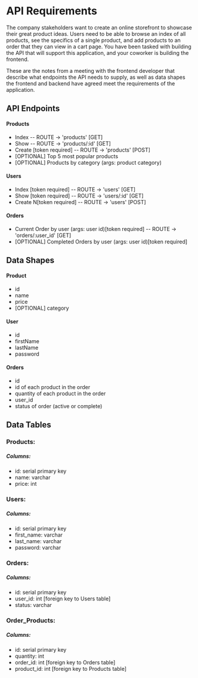# API Requirements

The company stakeholders want to create an online storefront to showcase their great product ideas. Users need to be able to browse an index of all products, see the specifics of a single product, and add products to an order that they can view in a cart page. You have been tasked with building the API that will support this application, and your coworker is building the frontend.

These are the notes from a meeting with the frontend developer that describe what endpoints the API needs to supply, as well as data shapes the frontend and backend have agreed meet the requirements of the application.

## API Endpoints

#### Products

- Index
  -- ROUTE -> 'products' [GET]
- Show
  -- ROUTE -> 'products/:id' [GET]
- Create [token required]
  -- ROUTE -> 'products' [POST]
- [OPTIONAL] Top 5 most popular products
- [OPTIONAL] Products by category (args: product category)

#### Users

- Index [token required]
  -- ROUTE -> 'users' [GET]
- Show [token required]
  -- ROUTE -> 'users/:id' [GET]
- Create N[token required]
  -- ROUTE -> 'users' [POST]

#### Orders

- Current Order by user (args: user id)[token required]
  -- ROUTE -> 'orders/:user_id' [GET]
- [OPTIONAL] Completed Orders by user (args: user id)[token required]

## Data Shapes

#### Product

- id
- name
- price
- [OPTIONAL] category

#### User

- id
- firstName
- lastName
- password

#### Orders

- id
- id of each product in the order
- quantity of each product in the order
- user_id
- status of order (active or complete)

## Data Tables

### Products:

##### Columns:

- id: serial primary key
- name: varchar
- price: int

### Users:

##### Columns:

- id: serial primary key
- first_name: varchar
- last_name: varchar
- password: varchar

### Orders:

##### Columns:

- id: serial primary key
- user_id: int [foreign key to Users table]
- status: varchar

### Order_Products:

##### Columns:

- id: serial primary key
- quantity: int
- order_id: int [foreign key to Orders table]
- product_id: int [foreign key to Products table]
